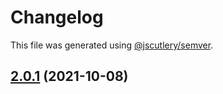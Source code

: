 # Changelog

This file was generated using [@jscutlery/semver](https://github.com/jscutlery/semver).

## [2.0.1](https://github.com/TriPSs/nx-extend/compare/gcp-secrets@2.0.0...gcp-secrets@2.0.1) (2021-10-08)
